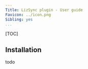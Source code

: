 ```yaml
---
Title: LizSync plugin - User guide
Favicon: ../icon.png
Sibling: yes
...
```


[TOC]

## Installation

todo
